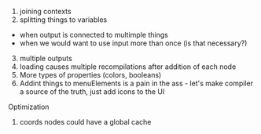 1. joining contexts
2. splitting things to variables
 - when output is connected to multimple things
 - when we would want to use input more than once (is that necessary?)
3. multiple outputs
4. loading causes multiple recompilations after addition of each node
5. More types of properties (colors, booleans)
6. Addint things to menuElements is a pain in the ass - let's make compiler a source of the truth, just add icons to the UI


Optimization
1. coords nodes could have a global cache